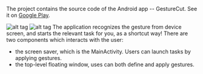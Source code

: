 The project contains the source code of the Android app -- GestureCut.
See it on <a href="https://play.google.com/store/apps/details?id=org.vliux.android.gesturecut">Google Play</a>.

![alt tag](https://github.com/vliux/GestureCut/raw/master/ued/add_gesture.png)
![alt tag](https://github.com/vliux/GestureCut/raw/master/ued/lock_use_gesture.png)
The application recognizes the gesture from device screen, and starts the relevant task for you, as a shortcut way!
There are two components which interacts with the user:
- the screen saver, which is the MainActivity. Users can launch tasks by applying gestures.
- the top-level floating window, uses can both define and apply gestures.

